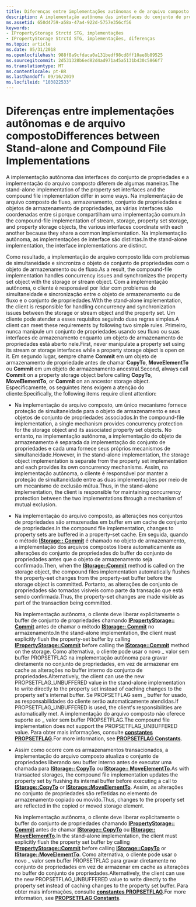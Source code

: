 ```yaml
---
title: Diferenças entre implementações autônomas e de arquivo composto
description: A implementação autônoma das interfaces do conjunto de propriedades e a implementação do arquivo composto diferem de algumas maneiras.
ms.assetid: 650d4759-a58a-47a4-922d-5757e356cf56
keywords:
- IPropertyStorage Strctd STG, implementações
- IPropertyStorage Strctd STG, implementações, diferenças
ms.topic: article
ms.date: 05/31/2018
ms.openlocfilehash: 988f8a9cfdaca0a131bedf98cd8ff10ae8b89525
ms.sourcegitcommit: 2d531328b6ed82d4ad971a45a5131b430c5866f7
ms.translationtype: MT
ms.contentlocale: pt-BR
ms.lasthandoff: 09/16/2019
ms.locfileid: "103822533"
---
```

# <a name="differences-between-stand-alone-and-compound-file-implementations"></a><span data-ttu-id="2d4f2-105">Diferenças entre implementações autônomas e de arquivo composto</span><span class="sxs-lookup"><span data-stu-id="2d4f2-105">Differences between Stand-alone and Compound File Implementations</span></span>

<span data-ttu-id="2d4f2-106">A implementação autônoma das interfaces do conjunto de propriedades e a implementação do arquivo composto diferem de algumas maneiras.</span><span class="sxs-lookup"><span data-stu-id="2d4f2-106">The stand-alone implementation of the property set interfaces and the compound file implementation differ in some ways.</span></span> <span data-ttu-id="2d4f2-107">Na implementação de arquivo composto de fluxo, armazenamento, conjunto de propriedades e objetos de armazenamento de propriedades, as várias interfaces são coordenadas entre si porque compartilham uma implementação comum.</span><span class="sxs-lookup"><span data-stu-id="2d4f2-107">In the compound-file implementation of stream, storage, property set storage, and property storage objects, the various interfaces coordinate with each another because they share a common implementation.</span></span> <span data-ttu-id="2d4f2-108">Na implementação autônoma, as implementações de interface são distintas.</span><span class="sxs-lookup"><span data-stu-id="2d4f2-108">In the stand-alone implementation, the interface implementations are distinct.</span></span>

<span data-ttu-id="2d4f2-109">Como resultado, a implementação de arquivo composto lida com problemas de simultaneidade e sincroniza o objeto de conjunto de propriedades com o objeto de armazenamento ou de fluxo.</span><span class="sxs-lookup"><span data-stu-id="2d4f2-109">As a result, the compound-file implementation handles concurrency issues and synchronizes the property set object with the storage or stream object.</span></span> <span data-ttu-id="2d4f2-110">Com a implementação autônoma, o cliente é responsável por lidar com problemas de simultaneidade e sincronização entre o objeto de armazenamento ou de fluxo e o conjunto de propriedades.</span><span class="sxs-lookup"><span data-stu-id="2d4f2-110">With the stand-alone implementation, the client is responsible for handling concurrency and synchronization issues between the storage or stream object and the property set.</span></span> <span data-ttu-id="2d4f2-111">Um cliente pode atender a esses requisitos seguindo duas regras simples.</span><span class="sxs-lookup"><span data-stu-id="2d4f2-111">A client can meet these requirements by following two simple rules.</span></span> <span data-ttu-id="2d4f2-112">Primeiro, nunca manipule um conjunto de propriedades usando seu fluxo ou suas interfaces de armazenamento enquanto um objeto de armazenamento de propriedades está aberto nele.</span><span class="sxs-lookup"><span data-stu-id="2d4f2-112">First, never manipulate a property set using its stream or storage interfaces while a property storage object is open on it.</span></span> <span data-ttu-id="2d4f2-113">Em segundo lugar, sempre chame **Commit** em um objeto de armazenamento de propriedade antes de chamar **CopyTo**, **MoveElementTo** ou **Commit** em um objeto de armazenamento ancestral.</span><span class="sxs-lookup"><span data-stu-id="2d4f2-113">Second, always call **Commit** on a property storage object before calling **CopyTo**, **MoveElementTo**, or **Commit** on an ancestor storage object.</span></span> <span data-ttu-id="2d4f2-114">Especificamente, os seguintes itens exigem a atenção do cliente:</span><span class="sxs-lookup"><span data-stu-id="2d4f2-114">Specifically, the following items require client attention:</span></span>

-   <span data-ttu-id="2d4f2-115">Na implementação de arquivo composto, um único mecanismo fornece proteção de simultaneidade para o objeto de armazenamento e seus objetos de conjunto de propriedades associados.</span><span class="sxs-lookup"><span data-stu-id="2d4f2-115">In the compound-file implementation, a single mechanism provides concurrency protection for the storage object and its associated property set objects.</span></span> <span data-ttu-id="2d4f2-116">No entanto, na implementação autônoma, a implementação do objeto de armazenamento é separada da implementação do conjunto de propriedades e cada uma fornece seus próprios mecanismos de simultaneidade.</span><span class="sxs-lookup"><span data-stu-id="2d4f2-116">However, in the stand-alone implementation, the storage object implementation is separate from the property set implementation and each provides its own concurrency mechanisms.</span></span> <span data-ttu-id="2d4f2-117">Assim, na implementação autônoma, o cliente é responsável por manter a proteção de simultaneidade entre as duas implementações por meio de um mecanismo de exclusão mútua.</span><span class="sxs-lookup"><span data-stu-id="2d4f2-117">Thus, in the stand-alone implementation, the client is responsible for maintaining concurrency protection between the two implementations through a mechanism of mutual exclusion.</span></span>
-   <span data-ttu-id="2d4f2-118">Na implementação do arquivo composto, as alterações nos conjuntos de propriedades são armazenadas em buffer em um cache de conjunto de propriedades.</span><span class="sxs-lookup"><span data-stu-id="2d4f2-118">In the compound file implementation, changes to property sets are buffered in a property-set cache.</span></span> <span data-ttu-id="2d4f2-119">Em seguida, quando o método [**IStorage:: Commit**](/windows/desktop/api/Objidl/nf-objidl-istorage-commit) é chamado no objeto de armazenamento, a implementação dos arquivos compostos libera automaticamente as alterações do conjunto de propriedades do buffer do conjunto de propriedades antes que o objeto de armazenamento seja confirmado.</span><span class="sxs-lookup"><span data-stu-id="2d4f2-119">Then, when the [**IStorage::Commit**](/windows/desktop/api/Objidl/nf-objidl-istorage-commit) method is called on the storage object, the compound files implementation automatically flushes the property-set changes from the property-set buffer before the storage object is committed.</span></span> <span data-ttu-id="2d4f2-120">Portanto, as alterações de conjunto de propriedades são tornadas visíveis como parte da transação que está sendo confirmada.</span><span class="sxs-lookup"><span data-stu-id="2d4f2-120">Thus, the property-set changes are made visible as part of the transaction being committed.</span></span>

    <span data-ttu-id="2d4f2-121">Na implementação autônoma, o cliente deve liberar explicitamente o buffer de conjunto de propriedades chamando [**IPropertyStorage:: Commit**](/windows/desktop/api/Propidl/nf-propidl-ipropertystorage-commit) antes de chamar o método [**IStorage:: Commit**](/windows/desktop/api/Objidl/nf-objidl-istorage-commit) no armazenamento.</span><span class="sxs-lookup"><span data-stu-id="2d4f2-121">In the stand-alone implementation, the client must explicitly flush the property-set buffer by calling [**IPropertyStorage::Commit**](/windows/desktop/api/Propidl/nf-propidl-ipropertystorage-commit) before calling the [**IStorage::Commit**](/windows/desktop/api/Objidl/nf-objidl-istorage-commit) method on the storage.</span></span> <span data-ttu-id="2d4f2-122">Como alternativa, o cliente pode usar o novo \_ valor sem buffer PROPSETFLAG na implementação autônoma para gravar diretamente no conjunto de propriedades, em vez de armazenar em cache as alterações no buffer interno do conjunto de propriedades.</span><span class="sxs-lookup"><span data-stu-id="2d4f2-122">Alternatively, the client can use the new PROPSETFLAG\_UNBUFFERED value in the stand-alone implementation to write directly to the property set instead of caching changes to the property set's internal buffer.</span></span> <span data-ttu-id="2d4f2-123">Se PROPSETFLAG sem \_ buffer for usado, as responsabilidades do cliente serão automaticamente atendidas.</span><span class="sxs-lookup"><span data-stu-id="2d4f2-123">If PROPSETFLAG\_UNBUFFERED is used, the client's responsibilities are automatically met.</span></span> <span data-ttu-id="2d4f2-124">A implementação do arquivo composto não oferece suporte ao \_ valor sem buffer PROPSETFLAG.</span><span class="sxs-lookup"><span data-stu-id="2d4f2-124">The compound file implementation does not support the PROPSETFLAG\_UNBUFFERED value.</span></span> <span data-ttu-id="2d4f2-125">Para obter mais informações, consulte [**constantes PROPSETFLAG**](propsetflag-constants.md).</span><span class="sxs-lookup"><span data-stu-id="2d4f2-125">For more information, see [**PROPSETFLAG Constants**](propsetflag-constants.md).</span></span>

-   <span data-ttu-id="2d4f2-126">Assim como ocorre com os armazenamentos transacionados, a implementação do arquivo composto atualiza o conjunto de propriedades liberando seu buffer interno antes de executar uma chamada para [**IStorage:: CopyTo**](/windows/desktop/api/Objidl/nf-objidl-istorage-copyto) ou [**IStorage:: MoveElementTo**](/windows/desktop/api/Objidl/nf-objidl-istorage-moveelementto).</span><span class="sxs-lookup"><span data-stu-id="2d4f2-126">As with transacted storages, the compound file implementation updates the property set by flushing its internal buffer before executing a call to [**IStorage::CopyTo**](/windows/desktop/api/Objidl/nf-objidl-istorage-copyto) or [**IStorage::MoveElementTo**](/windows/desktop/api/Objidl/nf-objidl-istorage-moveelementto).</span></span> <span data-ttu-id="2d4f2-127">Assim, as alterações no conjunto de propriedades são refletidas no elemento de armazenamento copiado ou movido.</span><span class="sxs-lookup"><span data-stu-id="2d4f2-127">Thus, changes to the property set are reflected in the copied or moved storage element.</span></span>

    <span data-ttu-id="2d4f2-128">Na implementação autônoma, o cliente deve liberar explicitamente o buffer do conjunto de propriedades chamando [**IPropertyStorage:: Commit**](/windows/desktop/api/Propidl/nf-propidl-ipropertystorage-commit) antes de chamar [**IStorage:: CopyTo**](/windows/desktop/api/Objidl/nf-objidl-istorage-copyto) ou [**IStorage:: MoveElementTo**](/windows/desktop/api/Objidl/nf-objidl-istorage-moveelementto).</span><span class="sxs-lookup"><span data-stu-id="2d4f2-128">In the stand-alone implementation, the client must explicitly flush the property set buffer by calling [**IPropertyStorage::Commit**](/windows/desktop/api/Propidl/nf-propidl-ipropertystorage-commit) before calling [**IStorage::CopyTo**](/windows/desktop/api/Objidl/nf-objidl-istorage-copyto) or [**IStorage::MoveElementTo**](/windows/desktop/api/Objidl/nf-objidl-istorage-moveelementto).</span></span> <span data-ttu-id="2d4f2-129">Como alternativa, o cliente pode usar o novo \_ valor sem buffer PROPSETFLAG para gravar diretamente no conjunto de propriedades em vez de armazenar em cache as alterações no buffer do conjunto de propriedades.</span><span class="sxs-lookup"><span data-stu-id="2d4f2-129">Alternatively, the client can use the new PROPSETFLAG\_UNBUFFERED value to write directly to the property set instead of caching changes to the property set buffer.</span></span> <span data-ttu-id="2d4f2-130">Para obter mais informações, consulte [**constantes PROPSETFLAG**](propsetflag-constants.md).</span><span class="sxs-lookup"><span data-stu-id="2d4f2-130">For more information, see [**PROPSETFLAG Constants**](propsetflag-constants.md).</span></span>

 

 




